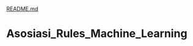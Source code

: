 [README.md](https://github.com/bayu-17ajid/Asosiasi_Rules_Machine_Learning/files/7072308/README.md)
# Asosiasi_Rules_Machine_Learning
